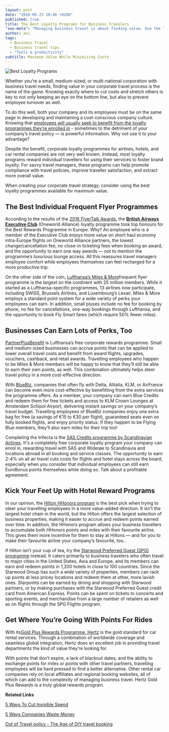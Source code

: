 ```yaml
---
layout: post
date: "2016-05-23 20:46 +0200"
published: true
title: The Best Loyalty Programs for Business Travelers
"seo-meta": "Managing business travel is about finding value. Use the leading flight, hotel, and car rental loyalty programmes to help."
author: avi
tags: 
  - Business Travel
  - Business travel tips
  - "Tools & productivity"
subtitle: Maximum Value While Minimizing Costs
---
```



<img class="left" alt="Best Loyalty Programs" src="{{site.baseurl}}/blog-media/Loyalty%20programs.jpg" />

 Whether you’re a small, medium-sized, or multi-national corporation with business travel needs, finding value in your corporate travel process is the name of the game. Knowing exactly where to cut costs and stretch others is key to not only keeping an eye on the bottom line, but also to prevent employee turnover as well.
 
To do this well, both your company and its employees must be on the same page in developing and maintaining a cost-conscious company culture. Knowing that [employees will usually seek to benefit from the loyalty programmes they’re enrolled in](http://travelperk.com/blog/5-Ways-to-Cut-Invisible-Spend/) - sometimes to the detriment of your company’s travel policy — is powerful information. Why not use it to your advantage?
 
Despite the benefit, corporate loyalty programmes for airlines, hotels, and car rental companies are not very well known. Instead, most loyalty programs reward individual travellers for using their services to foster brand loyalty. For savvy travel managers, these programs can help promote compliance with travel policies, improve traveller satisfaction, and extract more overall value.
 
When creating your corporate travel strategy, consider using the best loyalty programmes available for maximum value. 


## The Best Individual Frequent Flyer Programmes

According to the results of the [2016 FlyerTalk Awards](http://www.flyertalk.com/articles/2016-flyertalk-awards-and-the-winners-are.html), the [**British Airways Executive Club**](http://www.britishairways.com/en-gb/executive-club) (Oneworld Alliance) loyalty programme took top honours for the Best Rewards Programme in Europe. Why? An employee who is a member of the Executive Club enjoys more value on short haul economy intra-Europe flights on Oneworld Alliance partners, the lowest change/cancellation fee, no close-in ticketing fees when booking an award, and the opportunity to earn one way awards — not to mention the programme’s luxurious lounge access. All this reassures travel managers employee comfort while employees themselves can feel recharged for a more productive trip.

On the other side of the coin, [Lufthansa’s Miles & More](https://www.miles-and-more.com/online/portal/mam/kr/homepage?l=en)frequent flyer programme is the largest on the continent with 25 million members. While it started as a Lufthansa-specific programmes, 13 airlines now participate, including SWISS, Brussels Airlines, and Luxembourg’s Lexair. Miles & More employs a standard point system for a wide variety of perks your employees can earn. In addition, small pluses include no fee for booking by phone, no fee for cancellations, one-way bookings through Lufthansa, and the opportunity to book Fly Smart fares (which require 50% fewer miles).
 
## Businesses Can Earn Lots of Perks, Too
 
[PartnerPlusBenefit](https://www.partnerplusbenefit.com/application/) is Lufthansa’s free corporate rewards programme. Small and medium-sized businesses can accrue points that can be applied to lower overall travel costs and benefit from award flights, upgrades, vouchers, cashback, and retail awards. Travelling employees who happen to be Miles & More members will be happy to know that they’ll still be able to earn their own points, as well. This combination ultimately helps steer travel policy in a more cost-effective direction.

 
With [BlueBiz](http://www.bluebiz.com/en/), companies that often fly with Delta, Alitalia, KLM, or AirFrance can become even more cost-effective by benefitting from the extra services the programme offers. As a member, your company can earn Blue Credits and redeem them for free tickets and access to KLM Crown Lounges at Amsterdam Schipol Airport, delivering instant savings on your company’s travel budget. Travelling employees of BlueBiz companies enjoy one extra bag for free (a savings of €15 to €30 per flight), guaranteed seats even on fully booked flights, and enjoy priority status. If they happen to be Flying Blue members, they’ll also earn miles for their trip too!

Completing the trifecta is the [SAS Credits programme by Scandinavian Airlines](https://www.sas.se/sas-corporate/sas-credits/). It's a completely free corporate loyalty program your company can enrol in, rewarding travel with SAS and Widerøe to Scandinavia and locations abroad in all booking and service classes. The opportunity to earn 2-4% on all air travel cuts costs for flights and hotel stays across the board, especially when you consider that individual employees can still earn EuroBonus points themselves while doing so. Talk about a profitable agreement.

## Kick Your Feet Up with Hotel Reward Programs

In our opinion, the [Hilton HHonors program](http://hhonors3.hilton.com/en/index.html) is the best pick when trying to steer your travelling employees in a more value-added direction. It isn’t the largest hotel chain in the world, but the Hilton offers the largest selection of business properties, making it easier to accrue and redeem points earned over time. In addition, the HHonors program allows your business travellers to accumulate both HHonors points and miles with their favourite airline. This gives them more incentive for them to stay at Hiltons — and for you to make their favourite airline your company’s favourite, too..


If Hilton isn’t your cup of tea, try the [Starwood Preferred Guest (SPG) programme](http://www.starwoodhotels.com/preferredguest/index.html?language=en_US) instead. It caters primarily to business travelers who often travel to major cities in the United States, Asia and Europe, and its members can earn and redeem points in 1,200 hotels in close to 100 countries. Since the Starwood Group has such a wide variety of properties, members can rack up points at less pricey locations and redeem them at other, more lavish ones. Starpoints can be earned by dining and shopping with Starwood partners, or by making purchases with the Starwood Preferred Guest credit card from American Express. Points can be spent on tickets to concerts and sporting events, and merchandise from a large number of retailers as well as on flights through the SPG Flights program. 

## Get Where You’re Going With Points For Rides
 
With its[Gold Plus Rewards Programme, Hertz](https://www.hertz.com/rentacar/member/enrollment) is the gold standard for car rental services. Through a combination of worldwide coverage and seamless global integration, Hertz does an excellent job in providing travel departments the kind of value they’re looking for.
 
With points that don’t expire, a lack of blackout dates, and the ability to exchange points for miles or points with other travel partners, travelling employees will be hard pressed to find a better alternative. Other rental car companies rely on local affiliates and regional booking websites, all of which can add to the complexity of managing business travel. Hertz Gold Plus Rewards is a truly global rewards program.

**Related Links**


[5 Ways To Cut Invisible Spend](http://travelperk.com/blog/5-Ways-to-Cut-Invisible-Spend/)

[5 Ways Companies Waste Money](http://travelperk.com/blog/business-travel-5-ways-companies-waste-money/)

[Out of Travel policy - The Age of DIY travel booking](http://travelperk.com/blog/the-age-of-diy-business-travel/)
